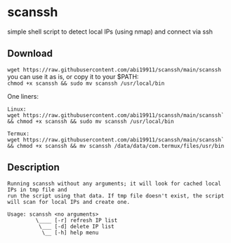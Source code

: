 # scanssh
simple shell script to detect local IPs (using nmap) and connect via ssh

## Download
`wget https://raw.githubusercontent.com/abi19911/scanssh/main/scanssh` <br />
you can use it as is, or copy it to your $PATH: <br />
`chmod +x scanssh && sudo mv scanssh /usr/local/bin` <br />

One liners: <br />
```
Linux:
wget https://raw.githubusercontent.com/abi19911/scanssh/main/scanssh` && chmod +x scanssh && sudo mv scanssh /usr/local/bin

Termux:
wget https://raw.githubusercontent.com/abi19911/scanssh/main/scanssh` && chmod +x scanssh && mv scanssh /data/data/com.termux/files/usr/bin
```

## Description
```
Running scanssh without any arguments; it will look for cached local IPs in tmp file and
run the script using that data. If tmp file doesn't exist, the script will scan for local IPs and create one.

Usage: scanssh <no arguments> 
         \____ [-r] refresh IP list
          \___ [-d] delete IP list
           \__ [-h] help menu
```
